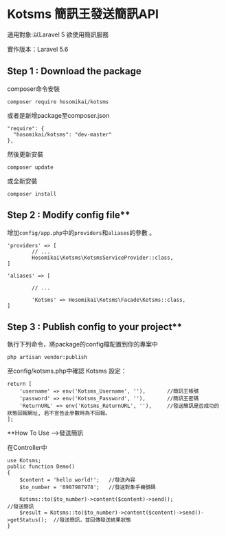 # Kotsms 簡訊王發送簡訊API

適用對象:以Laravel 5 欲使用簡訊服務

實作版本：Laravel 5.6

## Step 1 : Download the package

composer命令安裝	
```
composer require hosomikai/kotsms
```
或者是新增package至composer.json
```
"require": {
  "hosomikai/kotsms": "dev-master"
},
```
然後更新安裝
```
composer update
```
或全新安裝
```
composer install
```

## Step 2 : Modify config file**

增加`config/app.php`中的`providers`和`aliases`的參數 。
```
'providers' => [ 
        // ... 
        Hosomikai\Kotsms\KotsmsServiceProvider::class, 
]

'aliases' => [ 

        // ... 
        
        'Kotsms' => Hosomikai\Kotsms\Facade\Kotsms::class, 
]
```

## Step 3 : Publish config to your project**

執行下列命令，將package的config檔配置到你的專案中
```
php artisan vendor:publish
```
至config/kotsms.php中確認 Kotsms 設定：

    return [
        'username' => env('Kotsms_Username', ''),       //簡訊王帳號
        'password' => env('Kotsms_Password', ''),       //簡訊王密碼
        'ReturnURL' => env('Kotsms_ReturnURL', ''),     //發送簡訊是否成功的狀態回報網址, 若不宣告此參數時為不回報。
    ];

**How To Use -->發送簡訊

在Controller中
      
    use Kotsms; 
    public function Demo()
    {   
        $content = 'hello world!';   //發送內容
        $to_number = '0987987978';   //發送對象手機號碼
        
        Kotsms::to($to_number)->content($content)->send();                         //發送簡訊
        $result = Kotsms::to($to_number)->content($content)->send()->getStatus();  //發送簡訊，並回傳發送結果狀態
    }
